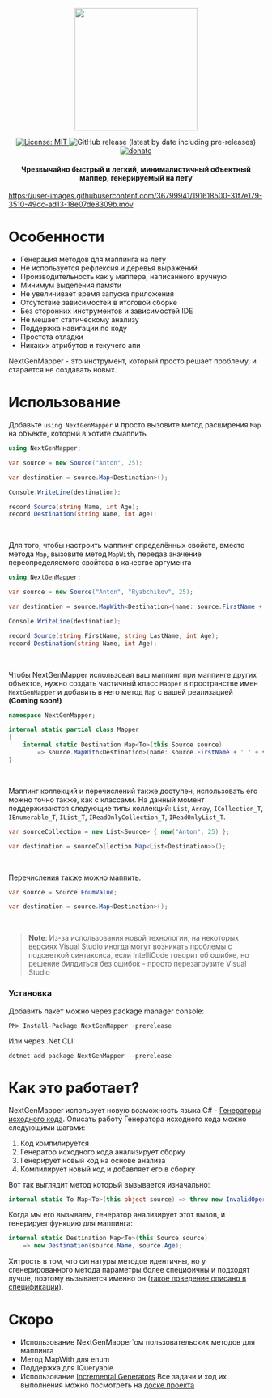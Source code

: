 <p align="center">
    <img src="https://user-images.githubusercontent.com/36799941/191375272-27b0034d-0418-44a6-95c6-802b863de2b3.svg" width="242" height="242">
</p>
<p align="center">
    <a href="https://opensource.org/licenses/MIT">
        <img src="https://img.shields.io/badge/License-MIT-yellow.svg" alt="License: MIT">
    </a>
    <img alt="GitHub release (latest by date including pre-releases)" src="https://img.shields.io/github/v/release/DedAnton/NextGenMapper?include_prereleases">
    <a href="https://vk.com/away.php?utf=1&to=https%3A%2F%2Fwww.tinkoff.ru%2Fcf%2F3ySZ9DEsxfL">
        <img src="https://img.shields.io/badge/%24-donate-9cf" alt="donate">
    </a>
    <h4 align="center">Чрезвычайно быстрый и легкий, минималистичный объектный маппер, генерируемый на лету</h4>
</p>

https://user-images.githubusercontent.com/36799941/191618500-31f7e179-3510-49dc-ad13-18e07de8309b.mov

# Особенности
 - Генерация методов для маппинга на лету
 - Не используется рефлексия и деревья выражений
 - Производительность как у маппера, написанного вручную
 - Минимум выделения памяти
 - Не увеличивает время запуска приложения
 - Отсутствие зависимостей в итоговой сборке
 - Без сторонних инструментов и зависимостей IDE
 - Не мешает статическому анализу
 - Поддержка навигации по коду
 - Простота отладки
 - Никаких атрибутов и текучего апи

NextGenMapper - это инструмент, который просто решает проблему, и старается не создавать новых. 

# Использование

Добавьте `using NextGenMapper` и просто вызовите метод расширения `Map` на объекте, который в хотите смаппить
```c#
using NextGenMapper;

var source = new Source("Anton", 25);

var destination = source.Map<Destination>();

Console.WriteLine(destination);

record Source(string Name, int Age);
record Destination(string Name, int Age);
```
<br>

Для того, чтобы настроить маппинг определённых свойств, вместо метода `Map`, вызовите метод `MapWith`, передав значение переопределяемого свойтсва в качестве аргумента
```c#
using NextGenMapper;

var source = new Source("Anton", "Ryabchikov", 25);

var destination = source.MapWith<Destination>(name: source.FirstName + ' ' + source.LastName);

Console.WriteLine(destination);

record Source(string FirstName, string LastName, int Age);
record Destination(string Name, int Age);
```
<br>

Чтобы NextGenMapper использовал ваш маппинг при маппинге других объектов, нужно создать частичный класс `Mapper` в пространстве имен `NextGenMapper` и добавить в него метод `Map` с вашей реализацией **(Coming soon!)**
```c#
namespace NextGenMapper;

internal static partial class Mapper
{
    internal static Destination Map<To>(this Source source) 
        => source.MapWith<Destination>(name: source.FirstName + ' ' + source.LastName);
}
```
<br>

Маппинг коллекций и перечислений также доступен, использовать его можно точно также, как с классами. На данный момент поддерживаются следующие типы коллекций: `List`, `Array`, `ICollection_T`, `IEnumerable_T`, `IList_T`, `IReadOnlyCollection_T`, `IReadOnlyList_T`.
```c#
var sourceCollection = new List<Source> { new("Anton", 25) };

var destination = sourceCollection.Map<List<Destination>>();
```
<br>

Перечисления также можно маппить.
```c#
var source = Source.EnumValue;

var destination = source.Map<Destination>();
```
<br>

> **Note**: 
> Из-за использования новой технологии, на некоторых версиях Visual Studio иногда могут возникать проблемы с подсветкой синтаксиса, если IntelliCode говорит об ошибке, но решение билдиться без ошибок - просто перезагрузите Visual Studio 

### Установка

Добавить пакет можно через package manager console:
```
PM> Install-Package NextGenMapper -prerelease
```
Или через .Net CLI:
```
dotnet add package NextGenMapper --prerelease
```

# Как это работает?
NextGenMapper использует новую возможность языка C# - [Генераторы исходного кода](https://devblogs.microsoft.com/dotnet/introducing-c-source-generators/). Описать работу Генератора исходного кода можно следующими шагами:
 1. Код компилируется
 2. Генератор исходного кода анализирует сборку
 3. Генерирует новый код на основе анализа
 4. Компилирует новый код и добавляет его в сборку

Вот так выглядит метод который вызывается изначально:
```C#
internal static To Map<To>(this object source) => throw new InvalidOperationException($""Error when mapping {source.GetType()} to {typeof(To)}, mapping function was not found. Create custom mapping function."");
```
Когда мы его вызываем, генератор анализирует этот вызов, и генерирует функцию для маппинга:
```C#
internal static Destination Map<To>(this Source source) 
    => new Destination(source.Name, source.Age);
```
Хитрость в том, что сигнатуры методов идентичны, но у сгенерированного метода параметры более специфичны и подходят лучше, поэтому вызывается именно он ([такое поведение описано в спецификации](https://github.com/dotnet/csharplang/blob/a4c9db9a69ae0d1334ed5675e8faca3b7574c0a1/spec/expressions.md#better-function-member)).

# Скоро
 - Использование NextGenMapper\`ом пользовательских методов для маппинга
 - Метод MapWith для enum
 - Поддержка для IQueryable 
 - Использование [Incremental Generators](https://github.com/dotnet/roslyn/blob/main/docs/features/incremental-generators.md)
Все задачи и ход их выполнения можно посмотреть на [доске проекта](https://github.com/users/DedAnton/projects/3)
